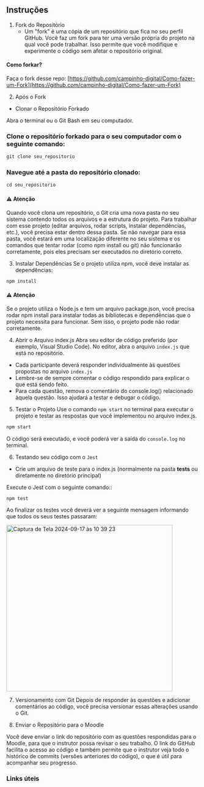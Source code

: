 ## Instruções

1. Fork do Repositório
   - Um "fork" é uma cópia de um repositório que fica no seu perfil GitHub. Você faz um fork para ter uma versão própria do projeto na qual você pode trabalhar. Isso permite que você modifique e experimente o código sem afetar o repositório original.

     
#### Como forkar?

Faça o fork desse repo: [https://github.com/campinho-digital/Como-fazer-um-Fork](https://github.com/campinho-digital/Como-fazer-um-Fork)  


2. Após o Fork

- Clonar o Repositório Forkado
  
Abra o terminal ou o Git Bash em seu computador.


### Clone o repositório forkado para o seu computador com o seguinte comando:

~~~javascript
git clone seu_repositorio
~~~


### Navegue até a pasta do repositório clonado:

~~~javascript
cd seu_repositorio
~~~

#### ⚠️ Atenção 

Quando você clona um repositório, o Git cria uma nova pasta no seu sistema contendo todos os arquivos e a estrutura do projeto. Para trabalhar com esse projeto (editar arquivos, rodar scripts, instalar dependências, etc.), você precisa estar dentro dessa pasta. Se não navegar para essa pasta, você estará em uma localização diferente no seu sistema e os comandos que tentar rodar (como npm install ou git) não funcionarão corretamente, pois eles precisam ser executados no diretório correto.


3. Instalar Dependências
Se o projeto utiliza npm, você deve instalar as dependências:

~~~javascript
npm install

~~~

#### ⚠️ Atenção 
Se o projeto utiliza o Node.js e tem um arquivo package.json, você precisa rodar npm install para instalar todas as bibliotecas e dependências que o projeto necessita para funcionar. Sem isso, o projeto pode não rodar corretamente.

4. Abrir o Arquivo index.js
Abra seu editor de código preferido (por exemplo, Visual Studio Code).
No editor, abra o arquivo `index.js` que está no repositório.

- Cada participante deverá responder individualmente às questões propostas no arquivo `index.js`
- Lembre-se de sempre comentar o código respondido para explicar o que está sendo feito.
- Para cada questão, remova o comentário do console.log() relacionado àquela questão. Isso ajudará a testar e debugar o código.


5. Testar o Projeto
Use o comando `npm start` no terminal para executar o projeto e testar as respostas que você implementou no arquivo index.js.

~~~javascript
npm start
~~~

O código será executado, e você poderá ver a saída do `console.log` no terminal.

6. Testando seu código com o  `Jest`
   
- Crie um arquivo de teste para o index.js (normalmente na pasta __tests__ ou diretamente no diretório principal)
  

Execute o Jest com o seguinte comando::
~~~javascript
npm test
~~~

Ao finalizar os testes você deverá ver a seguinte mensagem informando que todos os seus testes passaram:


<img width="435" alt="Captura de Tela 2024-09-17 às 10 39 23" src="https://github.com/user-attachments/assets/5b725553-d228-455e-ba8c-c2c7f719a58e">



7. Versionamento com Git
Depois de responder às questões e adicionar comentários ao código, você precisa versionar essas alterações usando o Git.

8. Enviar o Repositório para o Moodle

Você deve enviar o link do repositório com as questões respondidas para o Moodle, para que o instrutor possa revisar o seu trabalho. O link do GitHub facilita o acesso ao código e também permite que o instrutor veja todo o histórico de commits (versões anteriores do código), o que é útil para acompanhar seu progresso.


### Links úteis
